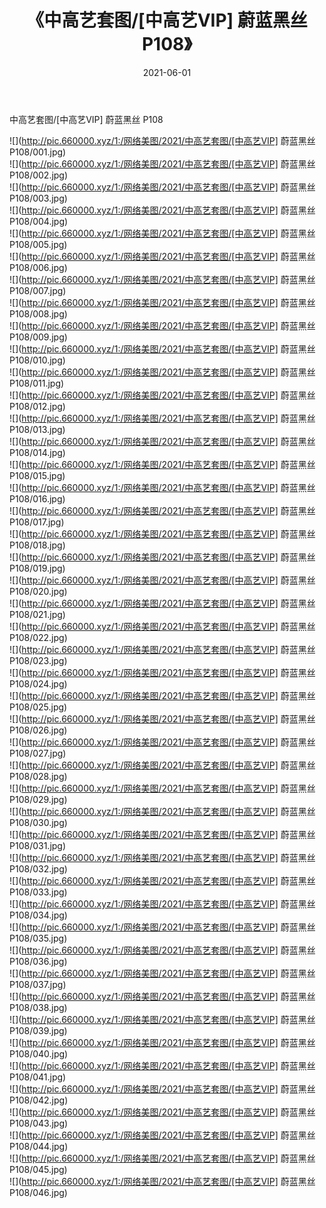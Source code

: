 ﻿---
layout: post
title:  《中高艺套图/[中高艺VIP] 蔚蓝黑丝 P108》
date:   2021-06-01
img: http://pic.660000.xyz/1:/网络美图/2021/中高艺套图/[中高艺VIP] 蔚蓝黑丝 P108/000.jpg
categories: [美女, 清纯, 唯美]
---

中高艺套图/[中高艺VIP] 蔚蓝黑丝 P108

 ![](http://pic.660000.xyz/1:/网络美图/2021/中高艺套图/[中高艺VIP] 蔚蓝黑丝 P108/001.jpg) <br>![](http://pic.660000.xyz/1:/网络美图/2021/中高艺套图/[中高艺VIP] 蔚蓝黑丝 P108/002.jpg) <br>![](http://pic.660000.xyz/1:/网络美图/2021/中高艺套图/[中高艺VIP] 蔚蓝黑丝 P108/003.jpg) <br>![](http://pic.660000.xyz/1:/网络美图/2021/中高艺套图/[中高艺VIP] 蔚蓝黑丝 P108/004.jpg) <br>![](http://pic.660000.xyz/1:/网络美图/2021/中高艺套图/[中高艺VIP] 蔚蓝黑丝 P108/005.jpg) <br>![](http://pic.660000.xyz/1:/网络美图/2021/中高艺套图/[中高艺VIP] 蔚蓝黑丝 P108/006.jpg) <br>![](http://pic.660000.xyz/1:/网络美图/2021/中高艺套图/[中高艺VIP] 蔚蓝黑丝 P108/007.jpg) <br>![](http://pic.660000.xyz/1:/网络美图/2021/中高艺套图/[中高艺VIP] 蔚蓝黑丝 P108/008.jpg) <br>![](http://pic.660000.xyz/1:/网络美图/2021/中高艺套图/[中高艺VIP] 蔚蓝黑丝 P108/009.jpg) <br>![](http://pic.660000.xyz/1:/网络美图/2021/中高艺套图/[中高艺VIP] 蔚蓝黑丝 P108/010.jpg) <br>![](http://pic.660000.xyz/1:/网络美图/2021/中高艺套图/[中高艺VIP] 蔚蓝黑丝 P108/011.jpg) <br>![](http://pic.660000.xyz/1:/网络美图/2021/中高艺套图/[中高艺VIP] 蔚蓝黑丝 P108/012.jpg) <br>![](http://pic.660000.xyz/1:/网络美图/2021/中高艺套图/[中高艺VIP] 蔚蓝黑丝 P108/013.jpg) <br>![](http://pic.660000.xyz/1:/网络美图/2021/中高艺套图/[中高艺VIP] 蔚蓝黑丝 P108/014.jpg) <br>![](http://pic.660000.xyz/1:/网络美图/2021/中高艺套图/[中高艺VIP] 蔚蓝黑丝 P108/015.jpg) <br>![](http://pic.660000.xyz/1:/网络美图/2021/中高艺套图/[中高艺VIP] 蔚蓝黑丝 P108/016.jpg) <br>![](http://pic.660000.xyz/1:/网络美图/2021/中高艺套图/[中高艺VIP] 蔚蓝黑丝 P108/017.jpg) <br>![](http://pic.660000.xyz/1:/网络美图/2021/中高艺套图/[中高艺VIP] 蔚蓝黑丝 P108/018.jpg) <br>![](http://pic.660000.xyz/1:/网络美图/2021/中高艺套图/[中高艺VIP] 蔚蓝黑丝 P108/019.jpg) <br>![](http://pic.660000.xyz/1:/网络美图/2021/中高艺套图/[中高艺VIP] 蔚蓝黑丝 P108/020.jpg) <br>![](http://pic.660000.xyz/1:/网络美图/2021/中高艺套图/[中高艺VIP] 蔚蓝黑丝 P108/021.jpg) <br>![](http://pic.660000.xyz/1:/网络美图/2021/中高艺套图/[中高艺VIP] 蔚蓝黑丝 P108/022.jpg) <br>![](http://pic.660000.xyz/1:/网络美图/2021/中高艺套图/[中高艺VIP] 蔚蓝黑丝 P108/023.jpg) <br>![](http://pic.660000.xyz/1:/网络美图/2021/中高艺套图/[中高艺VIP] 蔚蓝黑丝 P108/024.jpg) <br>![](http://pic.660000.xyz/1:/网络美图/2021/中高艺套图/[中高艺VIP] 蔚蓝黑丝 P108/025.jpg) <br>![](http://pic.660000.xyz/1:/网络美图/2021/中高艺套图/[中高艺VIP] 蔚蓝黑丝 P108/026.jpg) <br>![](http://pic.660000.xyz/1:/网络美图/2021/中高艺套图/[中高艺VIP] 蔚蓝黑丝 P108/027.jpg) <br>![](http://pic.660000.xyz/1:/网络美图/2021/中高艺套图/[中高艺VIP] 蔚蓝黑丝 P108/028.jpg) <br>![](http://pic.660000.xyz/1:/网络美图/2021/中高艺套图/[中高艺VIP] 蔚蓝黑丝 P108/029.jpg) <br>![](http://pic.660000.xyz/1:/网络美图/2021/中高艺套图/[中高艺VIP] 蔚蓝黑丝 P108/030.jpg) <br>![](http://pic.660000.xyz/1:/网络美图/2021/中高艺套图/[中高艺VIP] 蔚蓝黑丝 P108/031.jpg) <br>![](http://pic.660000.xyz/1:/网络美图/2021/中高艺套图/[中高艺VIP] 蔚蓝黑丝 P108/032.jpg) <br>![](http://pic.660000.xyz/1:/网络美图/2021/中高艺套图/[中高艺VIP] 蔚蓝黑丝 P108/033.jpg) <br>![](http://pic.660000.xyz/1:/网络美图/2021/中高艺套图/[中高艺VIP] 蔚蓝黑丝 P108/034.jpg) <br>![](http://pic.660000.xyz/1:/网络美图/2021/中高艺套图/[中高艺VIP] 蔚蓝黑丝 P108/035.jpg) <br>![](http://pic.660000.xyz/1:/网络美图/2021/中高艺套图/[中高艺VIP] 蔚蓝黑丝 P108/036.jpg) <br>![](http://pic.660000.xyz/1:/网络美图/2021/中高艺套图/[中高艺VIP] 蔚蓝黑丝 P108/037.jpg) <br>![](http://pic.660000.xyz/1:/网络美图/2021/中高艺套图/[中高艺VIP] 蔚蓝黑丝 P108/038.jpg) <br>![](http://pic.660000.xyz/1:/网络美图/2021/中高艺套图/[中高艺VIP] 蔚蓝黑丝 P108/039.jpg) <br>![](http://pic.660000.xyz/1:/网络美图/2021/中高艺套图/[中高艺VIP] 蔚蓝黑丝 P108/040.jpg) <br>![](http://pic.660000.xyz/1:/网络美图/2021/中高艺套图/[中高艺VIP] 蔚蓝黑丝 P108/041.jpg) <br>![](http://pic.660000.xyz/1:/网络美图/2021/中高艺套图/[中高艺VIP] 蔚蓝黑丝 P108/042.jpg) <br>![](http://pic.660000.xyz/1:/网络美图/2021/中高艺套图/[中高艺VIP] 蔚蓝黑丝 P108/043.jpg) <br>![](http://pic.660000.xyz/1:/网络美图/2021/中高艺套图/[中高艺VIP] 蔚蓝黑丝 P108/044.jpg) <br>![](http://pic.660000.xyz/1:/网络美图/2021/中高艺套图/[中高艺VIP] 蔚蓝黑丝 P108/045.jpg) <br>![](http://pic.660000.xyz/1:/网络美图/2021/中高艺套图/[中高艺VIP] 蔚蓝黑丝 P108/046.jpg) <br>
